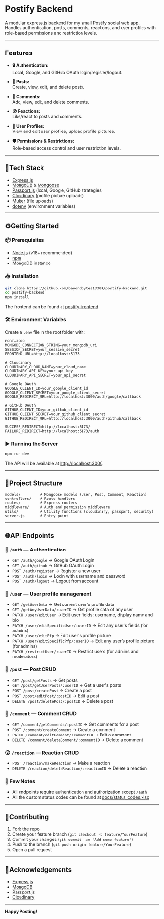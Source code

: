 # Postify Backend

A modular express.js backend for my small Postify social web app.  
Handles authentication, posts, comments, reactions, and user profiles with role-based permissions and restriction levels.

---

## Features

- **🔒 Authentication:**  
  Local, Google, and GitHub OAuth login/register/logout.

- **📝 Posts:**  
  Create, view, edit, and delete posts.

- **💬 Comments:**  
  Add, view, edit, and delete comments.

- **😮 Reactions:**  
  Like/react to posts and comments.

- **👥 User Profiles:**  
  View and edit user profiles, upload profile pictures.

- **🛡️ Permissions & Restrictions:**  
  Role-based access control and user restriction levels.

---

## 🧰Tech Stack

- [Express.js](https://expressjs.com/)
- [MongoDB](https://www.mongodb.com/) & [Mongoose](https://mongoosejs.com/)
- [Passport.js](http://www.passportjs.org/) (local, Google, GitHub strategies)
- [Cloudinary](https://cloudinary.com/) (profile picture uploads)
- [Multer](https://github.com/expressjs/multer) (file uploads)
- [dotenv](https://github.com/motdotla/dotenv) (environment variables)

---

## ⚙️Getting Started

### 📦 Prerequisites

- [Node.js](https://nodejs.org/) (v18+ recommended)
- [npm](https://www.npmjs.com/)
- [MongoDB](https://www.mongodb.com/) instance

### 📥 Installation

```bash
git clone https://github.com/beyondbytes13309/postify-backend.git
cd postify-backend
npm install
```
The frontend can be found at [postify-frontend](https://github.com/beyondbytes13309/postify-frontend)

### 🛠️ Environment Variables

Create a `.env` file in the root folder with:

```
PORT=3000
MONGODB_CONNECTION_STRING=your_mongodb_uri
SESSION_SECRET=your_session_secret
FRONTEND_URL=http://localhost:5173

# Cloudinary
CLOUDINARY_CLOUD_NAME=your_cloud_name
CLOUDINARY_API_KEY=your_api_key
CLOUDINARY_API_SECRET=your_api_secret

# Google OAuth
GOOGLE_CLIENT_ID=your_google_client_id
GOOGLE_CLIENT_SECRET=your_google_client_secret
GOOGLE_REDIRECT_URL=http://localhost:3000/auth/google/callback

# GitHub OAuth
GITHUB_CLIENT_ID=your_github_client_id
GITHUB_CLIENT_SECRET=your_github_client_secret
GITHUB_REDIRECT_URL=http://localhost:3000/auth/github/callback

SUCCESS_REDIRECT=http://localhost:5173/
FAILURE_REDIRECT=http://localhost:5173/auth
```

### ▶️ Running the Server

```bash
npm run dev
```

The API will be available at [http://localhost:3000](http://localhost:3000).

---

## 📂Project Structure

```
models/         # Mongoose models (User, Post, Comment, Reaction)
controllers/    # Route handlers
routes/         # Express routers
middleware/     # Auth and permission middleware
utils/          # Utility functions (cloudinary, passport, security)
server.js       # Entry point
```

---

## 🌐API Endpoints

### 🔑 `/auth` — Authentication
- `GET /auth/google` → Google OAuth Login
- `GET /auth/github` → GitHub OAuth Login
- `POST /auth/register` → Register a new user
- `POST /auth/login` → Login with username and password
- `POST /auth/logout` → Logout from account
### 👤 `/user` — User profile management
- `GET /getUserData` → Get current user's profile data
- `GET /getAnyUserData/:userID` → Get profile data of any user
- `PATCH /user/editUser` → Edit user fields: username, display name and bio
- `PATCH /user/editSpecificUser/:userID` → Edit any user's fields (for admins)
- `PATCH /user/editPfp` → Edit user's profile picture
- `PATCH /user/editSpecificPfp/:userID` → Edit any user's profile picture (for admins)
- `PATCH /restrictUser/:userID` → Restrict users (for admins and moderators)
### 📝 `/post` — Post CRUD
- `GET /post/getPosts` → Get posts 
- `GET /post/getUserPosts/:userID` → Get a user's posts
- `POST /post/createPost` → Create a post
- `POST /post/editPost/:postID` → Edit a post
- `DELETE /post/deletePost/:postID` → Delete a post
### 💬 `/comment` — Comment CRUD
- `GET /comment/getComments/:postID` → Get comments for a post
- `POST /comment/createComment` → Create a comment
- `PATCH /comment/editComment/:commentID` → Edit a comment
- `DELETE /comment/deleteComment/:commentID` → Delete a comment
### 😮 `/reaction` — Reaction CRUD
 - `POST /reaction/makeReaction` → Make a reaction
 - `DELETE /reaction/deleteReaction/:reactionID` → Delete a reaction

### 📝 Few Notes
- All endpoints require authentication and authorization except `/auth`
- All the custom status codes can be found at [docs/status_codes.xlsx](docs/status_codes.xlsx)


---

## 🤝Contributing

1. Fork the repo
2. Create your feature branch (`git checkout -b feature/YourFeature`)
3. Commit your changes (`git commit -am 'Add some feature'`)
4. Push to the branch (`git push origin feature/YourFeature`)
5. Open a pull request

---

## 🎉Acknowledgements

- [Express.js](https://expressjs.com/)
- [MongoDB](https://www.mongodb.com/)
- [Passport.js](http://www.passportjs.org/)
- [Cloudinary](https://cloudinary.com/)

---

**Happy Posting!**